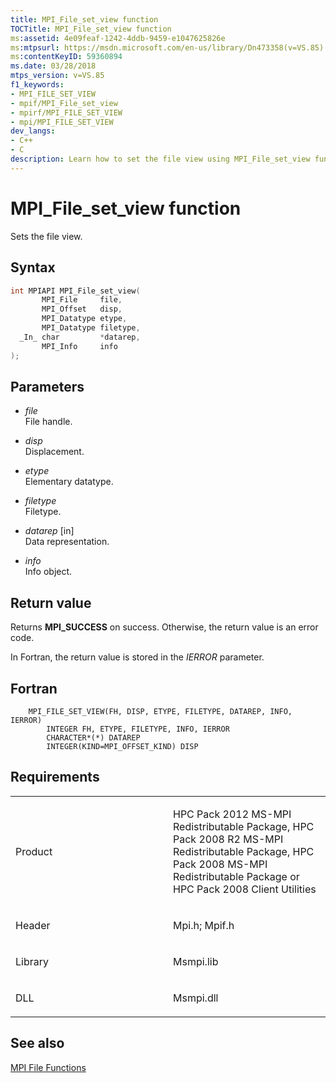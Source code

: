 ```yaml
---
title: MPI_File_set_view function
TOCTitle: MPI_File_set_view function
ms:assetid: 4e09feaf-1242-4ddb-9459-e1047625826e
ms:mtpsurl: https://msdn.microsoft.com/en-us/library/Dn473358(v=VS.85)
ms:contentKeyID: 59360894
ms.date: 03/28/2018
mtps_version: v=VS.85
f1_keywords:
- MPI_FILE_SET_VIEW
- mpif/MPI_File_set_view
- mpirf/MPI_FILE_SET_VIEW
- mpi/MPI_FILE_SET_VIEW
dev_langs:
- C++
- C
description: Learn how to set the file view using MPI_File_set_view function on Microsoft's platform. Includes syntax, parameters, and return values.
---
```


# MPI\_File\_set\_view function

Sets the file view.

## Syntax

``` c++
int MPIAPI MPI_File_set_view(
       MPI_File     file,
       MPI_Offset   disp,
       MPI_Datatype etype,
       MPI_Datatype filetype,
  _In_ char         *datarep,
       MPI_Info     info
);
```

## Parameters

  - *file*  
    File handle.

  - *disp*  
    Displacement.

  - *etype*  
    Elementary datatype.

  - *filetype*  
    Filetype.

  - *datarep* \[in\]  
    Data representation.

  - *info*  
    Info object.

## Return value

Returns **MPI\_SUCCESS** on success. Otherwise, the return value is an error code.

In Fortran, the return value is stored in the *IERROR* parameter.

## Fortran

``` FORTRAN
    MPI_FILE_SET_VIEW(FH, DISP, ETYPE, FILETYPE, DATAREP, INFO, IERROR)
        INTEGER FH, ETYPE, FILETYPE, INFO, IERROR
        CHARACTER*(*) DATAREP
        INTEGER(KIND=MPI_OFFSET_KIND) DISP
```

## Requirements

<table>
<colgroup>
<col style="width: 50%" />
<col style="width: 50%" />
</colgroup>
<tbody>
<tr class="odd">
<td><p>Product</p></td>
<td><p>HPC Pack 2012 MS-MPI Redistributable Package, HPC Pack 2008 R2 MS-MPI Redistributable Package, HPC Pack 2008 MS-MPI Redistributable Package or HPC Pack 2008 Client Utilities</p></td>
</tr>
<tr class="even">
<td><p>Header</p></td>
<td>Mpi.h;
Mpif.h</td>
</tr>
<tr class="odd">
<td><p>Library</p></td>
<td>Msmpi.lib</td>
</tr>
<tr class="even">
<td><p>DLL</p></td>
<td>Msmpi.dll</td>
</tr>
</tbody>
</table>


## See also

[MPI File Functions](mpi-file-functions.md)

